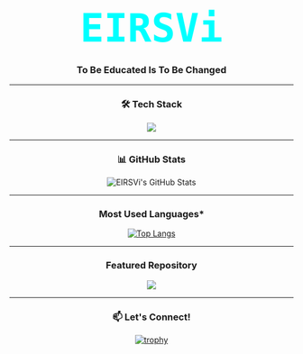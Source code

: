 <div align="center">

# <span style="font-size: 2.5em; font-family: 'JetBrains Mono', monospace; font-weight: bold; color: #00ffff;">EIRSVi</span>

### **To Be Educated Is To Be Changed**

---
### **🛠️ Tech Stack**

<p align="center">
  <img src="https://skillicons.dev/icons?i=java,py,js,ts,react,nextjs,nodejs,laravel,linux,aws,docker,git,vscode,idea" />
</p>

---

### **📊 GitHub Stats**

<p align="center">
  <img src="https://github-readme-stats.vercel.app/api?username=EIRSVi&show_icons=true&theme=radical&hide_border=true&count_private=true" alt="EIRSVi's GitHub Stats" />
</p>

---

### **Most Used Languages***
[![Top Langs](https://github-readme-stats.vercel.app/api/top-langs/?username=EIRSVi&layout=donut&theme=radical&hide_border=true)](https://github.com/EIRSVi)

---

### **Featured Repository**

<p align="center">
  <a href="https://github.com/EIRSVi/management-sys">
    <img align="center" src="https://github-readme-stats.vercel.app/api/pin/?username=EIRSVi&repo=management-sys&theme=radical&hide_border=true" />
  </a>
</p>

---

### **📫 Let's Connect!**

[![trophy](https://github-profile-trophy.vercel.app/?username=EIRSVi&theme=radical&row=1&column=7)](https://github.com/ryo-ma/github-profile-trophy)

</div>
